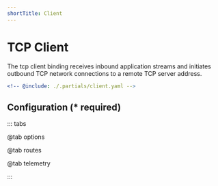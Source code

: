 ```yaml
---
shortTitle: Client
---
```


# TCP Client

The tcp client binding receives inbound application streams and initiates outbound TCP network connections to a remote TCP server address.

```yaml {3}
<!-- @include: ./.partials/client.yaml -->
```

## Configuration (\* required)

::: tabs

@tab options

<!-- @include: ./.partials/options.md -->

@tab routes

<!-- @include: ./.partials/client-routes.md -->

@tab telemetry

<!-- @include: ../.partials/telemetry.md -->

:::
